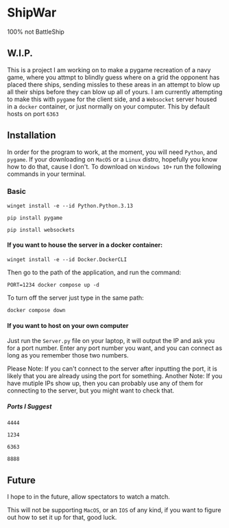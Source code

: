 # ShipWar
100% not BattleShip

## W.I.P.

This is a project I am working on to make a pygame recreation of a navy game, where you attmpt to blindly guess where on a grid the opponent has placed there ships, sending missles to these areas in an attempt to blow up all their ships before they can blow up all of yours. I am currently attempting to make this with `pygame` for the client side, and a `Websocket` server housed in a `docker` container, or just normally on your computer. This by default hosts on port `6363`

## Installation
In order for the program to work, at the moment, you will need `Python`, and `pygame`.
If your downloading on `MacOS` or a `Linux` distro, hopefully you know how to do that, cause I don't.
To download on `Windows 10+` run the following commands in your terminal.

### Basic
```
winget install -e --id Python.Python.3.13
```
```
pip install pygame
```
```
pip install websockets
```

#### If you want to house the server in a docker container:
```
winget install -e --id Docker.DockerCLI
```
Then go to the path of the application, and run the command:
```
PORT=1234 docker compose up -d
```
To turn off the server just type in the same path:
```
docker compose down
```

#### If you want to host on your own computer
Just run the `Server.py` file on your laptop, it will output the IP and ask you for a port number.
Enter any port number you want, and you can connect as long as you remember those two numbers.

Please Note: If you can't connect to the server after inputting the port, it is likely that you are already using the port for something.
Another Note: If you have mutiple IPs show up, then you can probably use any of them for connecting to the server, but you might want to check that.

##### Ports I Suggest
```
4444
```
```
1234
```
```
6363
```
```
8888
```

## Future
I hope to in the future, allow spectators to watch a match.

This will not be supporting `MacOS`, or an `IOS` of any kind, if you want to figure out how to set it up for that, good luck. 